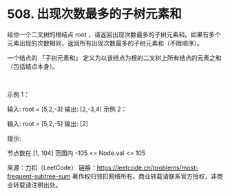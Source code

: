 # 508. 出现次数最多的子树元素和

给你一个二叉树的根结点 root ，请返回出现次数最多的子树元素和。如果有多个元素出现的次数相同，返回所有出现次数最多的子树元素和（不限顺序）。

一个结点的 「子树元素和」 定义为以该结点为根的二叉树上所有结点的元素之和（包括结点本身）。

 

示例 1：



输入: root = [5,2,-3]
输出: [2,-3,4]
示例 2：



输入: root = [5,2,-5]
输出: [2]
 

提示:

节点数在 [1, 104] 范围内
-105 <= Node.val <= 105

来源：力扣（LeetCode）
链接：https://leetcode.cn/problems/most-frequent-subtree-sum
著作权归领扣网络所有。商业转载请联系官方授权，非商业转载请注明出处。
